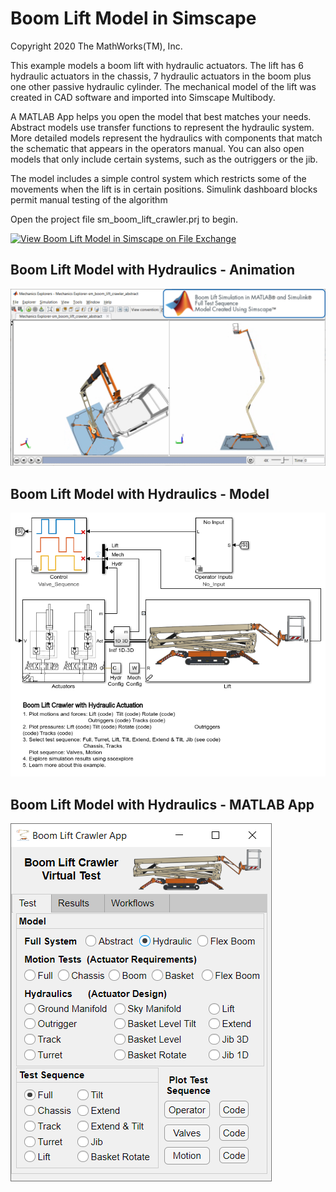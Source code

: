 # **Boom Lift Model in Simscape**
Copyright 2020 The MathWorks(TM), Inc.

This example models a boom lift with hydraulic actuators. The lift 
has 6 hydraulic actuators in the chassis, 7 hydraulic actuators in 
the boom plus one other passive hydraulic cylinder. The mechanical model
of the lift was created in CAD software and imported into Simscape Multibody. 

A MATLAB App helps you open the model that best matches your needs. Abstract
models use transfer functions to represent the hydraulic system.  More
detailed models represent the hydraulics with components that match the
schematic that appears in the operators manual. You can also open models 
that only include certain systems, such as the outriggers or the jib.

The model includes a simple control system which restricts some of the 
movements when the lift is in certain positions. Simulink dashboard blocks 
permit manual testing of the algorithm

Open the project file sm_boom_lift_crawler.prj to begin.

[![View Boom Lift Model in Simscape on File Exchange](https://www.mathworks.com/matlabcentral/images/matlab-file-exchange.svg)](https://www.mathworks.com/matlabcentral/fileexchange/84390-boom-lift-model-in-simscape)

## **Boom Lift Model with Hydraulics - Animation**
![](Overview/sm_boom_lift_crawler_mechExpAnim.png)

## **Boom Lift Model with Hydraulics - Model**
![](Overview/sm_boom_lift_crawler_model_hydraulic.png)

## **Boom Lift Model with Hydraulics - MATLAB App**
![](Overview/sm_boom_lift_crawler_MATLAB_App.png)

